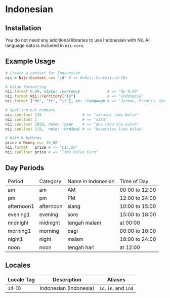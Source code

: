 <!-- This file has been generated. Source: languages/_template.md.erb -->

# Indonesian

## Installation

You do not need any additional libraries to use Indonesian with Nii.
All language data is included in `nii-core`.

## Example Usage

``` ruby
# Create a context for Indonesian
nii = Nii::Context.new "id" # => #<Nii::Context:id-ID>

# Value formatting
nii.format 9.99, style: :currency            # => "Rp 9,99"
nii.format Nii::Territory["ID"]              # => "Indonesia"
nii.format ["de", "fr", "it"], as: :language # => "Jerman, Prancis, dan Italia"

# Spelling out numbers
nii.spellout 115                  # => "seratus lima belas"
nii.spellout 1                    # => "satu"
nii.spellout 2020, rule: :year    # => "dua ribu dua puluh"
nii.spellout 115,  rule: :ordinal # => "keseratus lima belas"

# With RubyMoney
price = Money.eur 15_00
nii.format   price # => "€15,00"
nii.spellout price # => "lima belas Euro"
```

## Day Periods


<table>
  <thead>
    <tr>
      <td>Period</td>
      <td>Category</td>
      <td>Name in Indonesian</td>
      <td>Time of Day</td>
    </tr>
  </thead>
  <tbody>
    <tr>
      <td>am</td>
      <td>am</td>
      <td>AM</td>
      <td>00:00 to 12:00</td>
    </tr>
    <tr>
      <td>pm</td>
      <td>pm</td>
      <td>PM</td>
      <td>12:00 to 24:00</td>
    </tr>
    <tr>
      <td>afternoon1</td>
      <td>afternoon</td>
      <td>siang</td>
      <td>10:00 to 15:00</td>
    </tr>
    <tr>
      <td>evening1</td>
      <td>evening</td>
      <td>sore</td>
      <td>15:00 to 18:00</td>
    </tr>
    <tr>
      <td>midnight</td>
      <td>midnight</td>
      <td>tengah malam</td>
      <td>at 00:00</td>
    </tr>
    <tr>
      <td>morning1</td>
      <td>morning</td>
      <td>pagi</td>
      <td>00:00 to 10:00</td>
    </tr>
    <tr>
      <td>night1</td>
      <td>night</td>
      <td>malam</td>
      <td>18:00 to 24:00</td>
    </tr>
    <tr>
      <td>noon</td>
      <td>noon</td>
      <td>tengah hari</td>
      <td>at 12:00</td>
    </tr>
  </tbody>
</table>



## Locales

<table>
  <thead>
    <tr>
      <th>Locale Tag</th>
      <th>Description</th>
      <th>Aliases</th>
    </tr>
  </thead>
  <tbody>
    <tr>
      <td><code>id-ID</code></td>
      <td>Indonesian (Indonesia)</td>
      <td><code>id</code>, <code>in</code>, and <code>ind</code></td>
    </tr>
  </tbody>
</table>

